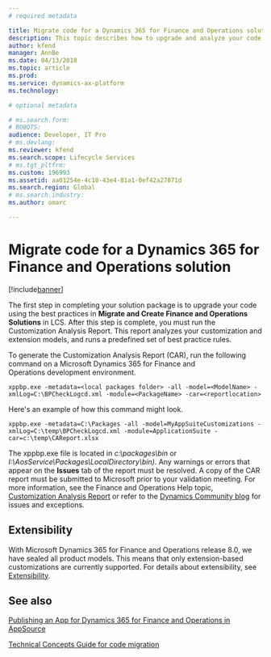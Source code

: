 ```yaml
---
# required metadata

title: Migrate code for a Dynamics 365 for Finance and Operations solution
description: This topic describes how to upgrade and analyze your code in Lifecycle Servicees (LCS).  
author: kfend
manager: AnnBe
ms.date: 04/13/2018
ms.topic: article
ms.prod: 
ms.service: dynamics-ax-platform
ms.technology: 

# optional metadata

# ms.search.form: 
# ROBOTS: 
audience: Developer, IT Pro
# ms.devlang: 
ms.reviewer: kfend
ms.search.scope: Lifecycle Services
# ms.tgt_pltfrm: 
ms.custom: 196993
ms.assetid: aa01254e-4c18-43e4-81a1-0ef42a27871d
ms.search.region: Global
# ms.search.industry: 
ms.author: omarc

---
```


# Migrate code for a Dynamics 365 for Finance and Operations solution

[!include[banner](../includes/banner.md)]


The first step in completing your solution package is to upgrade your code using the best practices in <strong>Migrate and Create Finance and Operations Solutions</strong> in LCS. After this step is complete, you must run the Customization Analysis Report. This report analyzes your customization and extension models, and runs a predefined set of best practice rules. 

To generate the Customization Analysis Report (CAR), run the following command on a Microsoft Dynamics 365 for Finance and Operations development environment.

    xppbp.exe -metadata=<local packages folder> -all -model=<ModelName> -xmlLog=C:\BPCheckLogcd.xml -module=<PackageName> -car=<reportlocation>

Here's an example of how this command might look.

    xppbp.exe -metadata=C:\Packages -all -model=MyAppSuiteCustomizations -xmlLog=C:\temp\BPCheckLogcd.xml -module=ApplicationSuite -car=c:\temp\CAReport.xlsx

The xppbp.exe file is located in *c:\packages\bin* or *I:\AosService\Packages\LocalDirectory\bin)*. Any warnings or errors that appear on the **Issues** tab of the report must be resolved. A copy of the CAR report must be submitted to Microsoft prior to your validation meeting. For more information, see the Finance and Operations Help topic, [Customization Analysis Report](../dev-tools/customization-analysis-report.md) or refer to the [Dynamics Community blog](http://community.dynamics.com/ax/b/newdynamicsax/archive/2016/03/21/customization-analysis-report-exceptions-and-known-issues) for issues and exceptions.

## Extensibility
With Microsoft Dynamics 365 for Finance and Operations release 8.0, we have sealed all product models. This means that only extension-based customizations are currently supported. For details about extensibility, see [Extensibility](https://docs.microsoft.com/en-us/dynamics365/unified-operations/dev-itpro/extensibility/extensibility-home-page).

See also
--------

[Publishing an App for Dynamics 365 for Finance and Operations in AppSource](lcs-solutions-app-source.md)

[Technical Concepts Guide for code migration](../dev-tools/developer-home-page.md#code-migration)
